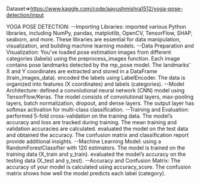 Dataset=>https://www.kaggle.com/code/aayushmishra1512/yoga-pose-detection/input

YOGA POSE DETECTION:
--Importing Libraries:
imported various Python libraries, including NumPy, pandas, matplotlib, OpenCV, TensorFlow, SHAP, seaborn, and more.
These libraries are essential for data manipulation, visualization, and building machine learning models.
--Data Preparation and Visualization:
You’ve loaded pose estimation images from different categories (labels) using the preprocess_images function.
Each image contains pose landmarks detected by the mp_pose model.
The landmarks’ X and Y coordinates are extracted and stored in a DataFrame (train_images_data).
encoded the labels using LabelEncoder.
The data is organized into features (X coordinates) and labels (categories).
--Model Architecture:
defined a convolutional neural network (CNN) model using TensorFlow/Keras.
The model consists of convolutional layers, max-pooling layers, batch normalization, dropout, and dense layers.
The output layer has softmax activation for multi-class classification.
--Training and Evaluation:
performed 5-fold cross-validation on the training data.
The model’s accuracy and loss are tracked during training.
The mean training and validation accuracies are calculated.
evaluated the model on the test data and obtained the accuracy.
The confusion matrix and classification report provide additional insights.
--Machine Learning Model:
using a RandomForestClassifier with 120 estimators.
The model is trained on the training data (X_train and y_train).
evaluated the model’s accuracy on the testing data (X_test and y_test).
--Accuracy and Confusion Matrix:
The accuracy of your model is calculated using accuracy_score.
The confusion matrix shows how well the model predicts each label (category).

